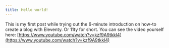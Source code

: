 ```yaml
---
title: Hello world!
---
```

This is my first post while trying out the 6-minute introduction on how-to create a blog with Eleventy. Or 11ty for short.
You can see the video yourself here: [https://www.youtube.com/watch?v=kzf9A9tkkl4](https://www.youtube.com/watch?v=kzf9A9tkkl4)
